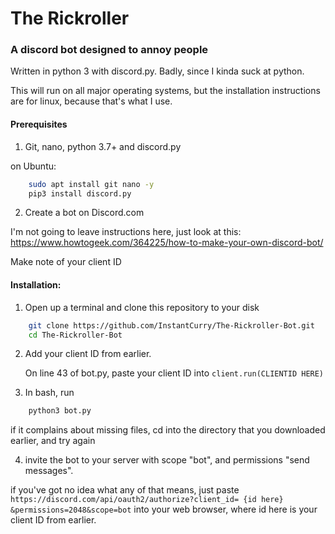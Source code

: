 # The Rickroller
### A discord bot designed to annoy people
Written in python 3 with discord.py. Badly, since I kinda suck at python.

This will run on all major operating systems, but the installation instructions are for linux, because that's what I use.

#### Prerequisites

1. Git, nano, python 3.7+ and discord.py

  on Ubuntu:
```bash
    sudo apt install git nano -y
    pip3 install discord.py
```
2. Create a bot on Discord.com

  I'm not going to leave instructions here, just look at this: https://www.howtogeek.com/364225/how-to-make-your-own-discord-bot/

  Make note of your client ID

#### Installation:

1. Open up a terminal and clone this repository to your disk
```bash
    git clone https://github.com/InstantCurry/The-Rickroller-Bot.git
    cd The-Rickroller-Bot
```
2. Add your client ID from earlier.

    On line 43 of bot.py, paste your client ID into `client.run(CLIENTID HERE)`

3. In bash, run
```bash
    python3 bot.py
```
  if it complains about missing files, cd into the directory that you downloaded earlier, and try again

4. invite the bot to your server with scope "bot", and permissions "send messages".

  if you've got no idea what any of that means, just paste `https://discord.com/api/oauth2/authorize?client_id= {id here} &permissions=2048&scope=bot` into your web browser, where id here is your client ID from earlier.
